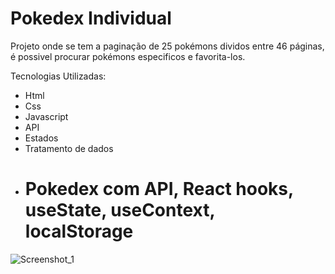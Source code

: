 # Pokedex Individual

Projeto onde se tem a paginação de 25 pokémons dividos entre 46 páginas, é possivel procurar pokémons especificos e favorita-los.



Tecnologias Utilizadas:

- Html
- Css
- Javascript
- API
- Estados
- Tratamento de dados 
- # Pokedex com API, React hooks, useState, useContext, localStorage

![Screenshot_1](https://user-images.githubusercontent.com/93271677/182055191-085714c0-405e-4834-97c7-57de1cc417e4.png)
